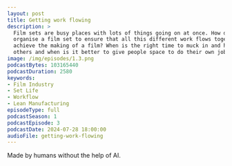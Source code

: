 ```yaml
---
layout: post
title: Getting work flowing
description: >
  Film sets are busy places with lots of things going on at once. How do you
  organise a film set to ensure that all this different work flows together to
  achieve the making of a film? When is the right time to muck in and help 
  others and when is it better to give people space to do their own job?
image: /img/episodes/1.3.png
podcastBytes: 103165440
podcastDuration: 2580
keywords:
- Film Industry
- Set Life
- Workflow
- Lean Manufacturing
episodeType: full
podcastSeason: 1
podcastEpisode: 3
podcastDate: 2024-07-28 18:00:00
audioFile: getting-work-flowing
---
```


Made by humans without the help of AI.
